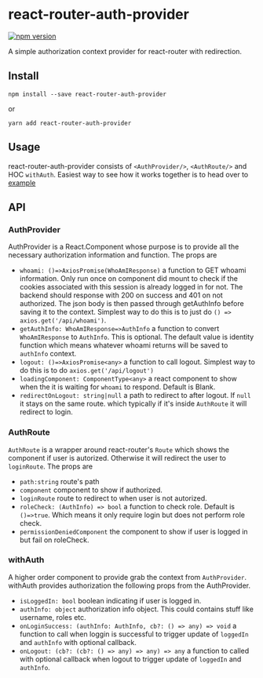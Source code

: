 # react-router-auth-provider

[![npm version](https://badge.fury.io/js/react-router-auth-provider.svg)](https://badge.fury.io/js/react-router-auth-provider)

A simple authorization context provider
for react-router with redirection.

## Install
```
npm install --save react-router-auth-provider
```
or
```
yarn add react-router-auth-provider
```

## Usage

react-router-auth-provider consists of ``<AuthProvider/>``, ``<AuthRoute/>`` and HOC ``withAuth``.
Easiest way to see how it works together is to head over to [example](https://github.com/piti118/react-router-auth-provider-example)

## API

### AuthProvider
AuthProvider is a React.Component whose purpose is to provide all the necessary
authorization information and function. The props are
- `whoami: ()=>AxiosPromise(WhoAmIResponse)` a function to GET whoami information. Only run once on component did mount to check if 
the cookies associated with this session is already logged in for not. The backend should response with 200 on success
and 401 on not authorized. The json body is then passed through getAuthInfo before saving it to the context. Simplest way
to do this is to just do `() => axios.get('/api/whoami')`.
- `getAuthInfo: WhoAmIResponse=>AuthInfo` a function to convert `WhoAmIResponse` to `AuthInfo`. This is optional.
The default value is identity function which means whatever whoami returns will be saved to `authInfo` context.
- `logout: ()=>AxiosPromise<any>` a function to call logout. Simplest way to do this is to do
`axios.get('/api/logout')`
-  `loadingComponent: ComponentType<any>` a react component to show when the it is waiting for
`whoami` to respond. Default is Blank.
- `redirectOnLogout: string|null` a path to redirect to after logout. If `null` it stays on the same route.
which typically if it's inside `AuthRoute` it will redirect to login.

### AuthRoute
`AuthRoute` is a wrapper around react-router's `Route` which shows the component if user is autorized. Otherwise it will
redirect the user to `loginRoute`. The props are

- `path:string` route's path
- `component` component to show if authorized.
- `loginRoute` route to redirect to when user is not autorized.
- `roleCheck: (AuthInfo) => bool` a function to check role. Default is `()=>true`. Which means
it only require login but does not perform role check.
- `permissionDeniedComponent` the component to show if user is logged in but fail on roleCheck.

### withAuth
A higher order component to provide grab the context from `AuthProvider`.
withAuth provides authorization the following props from the AuthProvider.

- `isLoggedIn: bool` boolean indicating if user is logged in.
- `authInfo: object` authorization info object. This could contains stuff like username, roles etc.
- `onLoginSuccess: (authInfo: AuthInfo, cb?: () => any) => void` a function to call when loggin is successful 
to trigger update of `loggedIn` and `authInfo` with optional callback.
- `onLogout: (cb?: (cb?: () => any) => any) => any` a function to called with optional
callback when logout to trigger update of `loggedIn` and `authInfo`.



